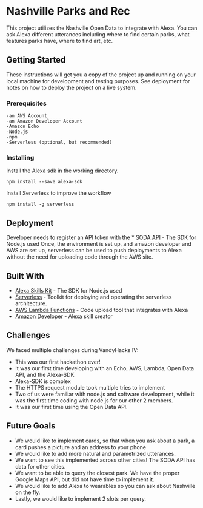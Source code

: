 # Nashville Parks and Rec

This project utilizes the Nashville Open Data  to integrate with Alexa. You can ask Alexa different utterances including where to find certain parks, what features parks have, where to find art, etc.

## Getting Started

These instructions will get you a copy of the project up and running on your local machine for development and testing purposes. See deployment for notes on how to deploy the project on a live system.

### Prerequisites

```
-an AWS Account
-an Amazon Developer Account
-Amazon Echo
-Node.js
-npm
-Serverless (optional, but recommended)
```

### Installing


Install the Alexa sdk in the working directory.
```
npm install --save alexa-sdk
```
Install Serverless to improve the workflow

```
npm install -g serverless
```

## Deployment
Developer needs to register an API token with the * [SODA API](https://github.com/dev.socrata.com) - The SDK for Node.js used
Once, the environment is set up, and amazon developer and AWS are set up, serverless can be used to push deployments to Alexa without the need for uploading code through the AWS site.
## Built With

* [Alexa Skills Kit](https://github.com/alexa/alexa-skills-kit-sdk-for-nodejs) - The SDK for Node.js used
* [Serverless](https://serverless.com/) - Toolkit for deploying and operating the serverless architecture.
* [AWS Lambda Functions](https://aws.amazon.com/lambda/) - Code upload tool that integrates with Alexa
* [Amazon Developer](https://developer.amazon.com/) - Alexa skill creator

## Challenges
We faced multiple challenges during VandyHacks IV:
* This was our first hackathon ever!
* It was our first time developing with an Echo, AWS, Lambda, Open Data API, and the Alexa-SDK
* Alexa-SDK is complex
* The HTTPS request module took multiple tries to implement
* Two of us were familiar with node.js and software development, while it was the first time coding with node.js for our other 2 members.
* It was our first time using the Open Data API.


## Future Goals
* We would like to implement cards, so that when you ask about a park, a card pushes a picture and an address to your phone
* We would like to add more natural and parametrized utterances.
* We want to see this implemented across other cities! The SODA API has data for other cities.
* We want to be able to query the closest park. We have the proper Google Maps API, but did not have time to implement it.
* We would like to add Alexa to wearables so you can ask about Nashville on the fly.
* Lastly, we would like to implement 2 slots per query.